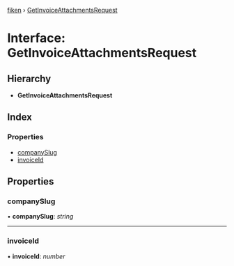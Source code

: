[fiken](../README.md) › [GetInvoiceAttachmentsRequest](getinvoiceattachmentsrequest.md)

# Interface: GetInvoiceAttachmentsRequest

## Hierarchy

* **GetInvoiceAttachmentsRequest**

## Index

### Properties

* [companySlug](getinvoiceattachmentsrequest.md#companyslug)
* [invoiceId](getinvoiceattachmentsrequest.md#invoiceid)

## Properties

###  companySlug

• **companySlug**: *string*

___

###  invoiceId

• **invoiceId**: *number*

